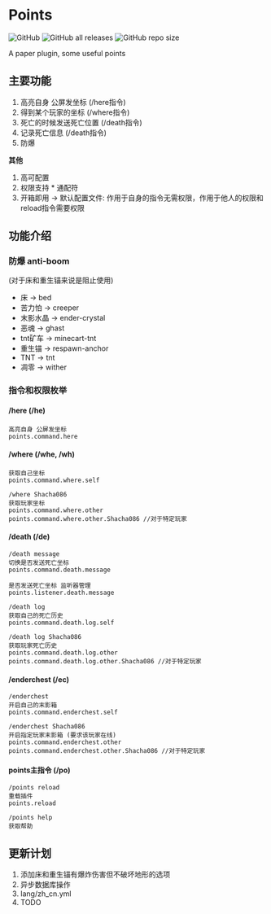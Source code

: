 # Points

![GitHub](https://img.shields.io/github/license/HowieHz/Points)
![GitHub all releases](https://img.shields.io/github/downloads/HowieHz/Points/total)
![GitHub repo size](https://img.shields.io/github/repo-size/HowieHz/Points)

A paper plugin, some useful points

## 主要功能

1. 高亮自身 公屏发坐标 (/here指令)
2. 得到某个玩家的坐标 (/where指令)
3. 死亡的时候发送死亡位置 (/death指令)
4. 记录死亡信息 (/death指令)
5. 防爆

**其他**

1. 高可配置
2. 权限支持 * 通配符
3. 开箱即用 -> 默认配置文件: 作用于自身的指令无需权限，作用于他人的权限和reload指令需要权限

## 功能介绍

### 防爆 anti-boom

(对于床和重生锚来说是阻止使用)

- 床 -> bed
- 苦力怕 -> creeper
- 末影水晶 -> ender-crystal
- 恶魂 -> ghast
- tnt矿车 -> minecart-tnt
- 重生锚 -> respawn-anchor
- TNT -> tnt
- 凋零 -> wither

### 指令和权限枚举

#### /here (/he)

    高亮自身 公屏发坐标
    points.command.here

#### /where (/whe, /wh)

    获取自己坐标
    points.command.where.self
    
    /where Shacha086
    获取玩家坐标
    points.command.where.other
    points.command.where.other.Shacha086 //对于特定玩家

#### /death (/de)

    /death message
    切换是否发送死亡坐标
    points.command.death.message

    是否发送死亡坐标 监听器管理
    points.listener.death.message
    
    /death log
    获取自己的死亡历史
    points.command.death.log.self

    /death log Shacha086
    获取玩家死亡历史
    points.command.death.log.other
    points.command.death.log.other.Shacha086 //对于特定玩家

#### /enderchest (/ec)

    /enderchest
    开启自己的末影箱
    points.command.enderchest.self

    /enderchest Shacha086
    开启指定玩家末影箱 (要求该玩家在线)
    points.command.enderchest.other
    points.command.enderchest.other.Shacha086 //对于特定玩家

#### points主指令 (/po)

    /points reload
    重载插件
    points.reload

    /points help
    获取帮助

## 更新计划

1. 添加床和重生锚有爆炸伤害但不破坏地形的选项
2. 异步数据库操作
3. lang/zh_cn.yml
5. TODO